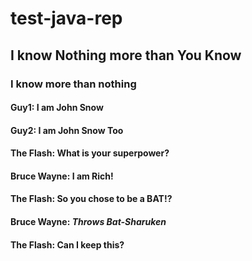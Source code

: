 # test-java-rep
## I know Nothing more than You Know
### I know more than nothing
#### Guy1: I am John Snow
#### Guy2: I am John Snow Too
#### The Flash: What is your superpower?
#### Bruce Wayne: I am Rich!
#### The Flash: So you chose to be a BAT!?
#### Bruce Wayne: ***Throws Bat-Sharuken***
#### The Flash: Can I keep this?

